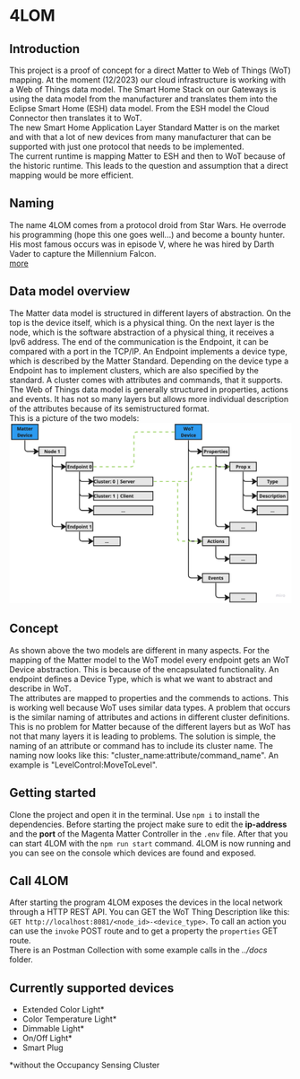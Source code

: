 # 4LOM
## Introduction
This project is a proof of concept for a direct Matter to Web of Things (WoT) mapping. At the moment (12/2023) our cloud infrastructure is working with a Web of Things data model. The Smart Home Stack on our Gateways is using the data model from the manufacturer and translates them into the Eclipse Smart Home (ESH) data model. From the ESH model the Cloud Connector then translates it to WoT.
<br>The new Smart Home Application Layer Standard Matter is on the market and with that a lot of new devices from many manufacturer that can be supported with just one protocol that needs to be implemented.
<br>The current runtime is mapping Matter to ESH and then to WoT because of the historic runtime. This leads to the question and assumption that a direct mapping would be more efficient.

## Naming
The name 4LOM comes from a protocol droid from Star Wars. He overrode his programming (hope this one goes well...) and become a bounty hunter. His most famous occurs was in episode V, where he was hired by Darth Vader to capture the Millennium Falcon. <br> [more](https://starwars.fandom.com/wiki/4-LOM)

## Data model overview
The Matter data model is structured in different layers of abstraction. On the top is the device itself, which is a physical thing. On the next layer is the node, which is the software abstraction of a physical thing, it receives a Ipv6 address. The end of the communication is the Endpoint, it can be compared with a port in the TCP/IP. An Endpoint implements a device type, which is described by the Matter Standard. Depending on the device type a Endpoint has to implement clusters, which are also specified by the standard. A cluster comes with attributes and commands, that it supports.
<br>The Web of Things data model is generally structured in properties, actions and events. It has not so many layers but allows more individual description of the attributes because of its semistructured format.
<br> This is a picture of the two models:
![image of the structure](docs/Runtime%20Architecture.jpg)

## Concept
As shown above the two models are different in many aspects. For the mapping of the Matter model to the WoT model every endpoint gets an WoT Device abstraction. This is because of the encapsulated functionality. An endpoint defines a Device Type, which is what we want to abstract and describe in WoT.
<br>The attributes are mapped to properties and the commends to actions. This is working well because WoT uses similar data types. A problem that occurs is the similar naming of attributes and actions in different cluster definitions. This is no problem for Matter because of the different layers but as WoT has not that many layers it is leading to problems. The solution is simple, the naming of an attribute or command has to include its cluster name. The naming now looks like this: "cluster_name:attribute/command_name". An example is "LevelControl:MoveToLevel".

## Getting started
Clone the project and open it in the terminal.
Use `npm i` to install the dependencies. Before starting the project make sure to edit the **ip-address** and the **port** of the Magenta Matter Controller in the `.env` file. After that you can start 4LOM with the `npm run start` command. 4LOM is now running and you can see on the console which devices are found and exposed.

## Call 4LOM
After starting the program 4LOM exposes the devices in the local network through a HTTP REST API. You can GET the WoT Thing Description like this: `GET http://localhost:8081/<node_id>-<device_type>`. To call an action you can use the `invoke` POST route and to get a property the `properties` GET route.
<br> There is an Postman Collection with some example calls in the *../docs* folder.

## Currently supported devices
- Extended Color Light*
- Color Temperature Light*
- Dimmable Light*
- On/Off Light*
- Smart Plug

\*without the Occupancy Sensing Cluster